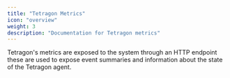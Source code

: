 ```yaml
---
title: "Tetragon Metrics"
icon: "overview"
weight: 3
description: "Documentation for Tetragon metrics"
---
```


Tetragon's metrics are exposed to the system through an HTTP endpoint these are
used to expose event summaries and information about the state of the
Tetragon agent.
